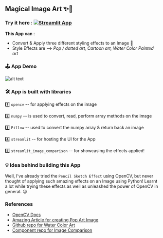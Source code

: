 ## Magical Image Art ✨🤯

### Try it here : [![Streamlit App](https://static.streamlit.io/badges/streamlit_badge_black_white.svg)](https://shruagarwal-magical-image-art.streamlitapp.com/)


**This App can** :
 - Convert & Apply three different styling effects to an Image 🌈
 - Style Effects are --> *Pop / dotted art, Cartoon art, Water Color Painted art*

### 🕹 App Demo
![alt text](https://github.com/ShruAgarwal/Magical_Image_Art/blob/main/demo.gif)
 
 ### 🛠 App is built with libraries 
 1️⃣ `opencv` -- for applying effects on the image
 
 2️⃣ `numpy`  -- is used to convert, read, perform array methods on the image 
 
 3️⃣ `Pillow` -- used to convert the numpy array & return back an image  
 
 4️⃣ `streamlit` -- for hosting the UI for the App
 
 5️⃣ `streamlit_image_comparison` -- for showcasing the effects applied!
 
 ### 💡 Idea behind building this App 
 Well, I've already tried the `Pencil Sketch Effect` using OpenCV, but never thought of applying such amazing effects on an Image using Python! 
 Learnt a lot while trying these effects as well as unleashed the power of OpenCV in general. 😉
 
### References
<!-- #-->
- [OpenCV Docs](https://docs.opencv.org/4.x/index.html)
- [Amazing Article for creating Pop Art Image](https://www.analytics-link.com/post/2019/07/11/creating-pop-art-using-opencv-and-python)
- [Github repo for Water Color Art](https://github.com/Aman-Preet-Singh-Gulati/photo2-watercolor-art)
- [Component repo for Image Comparison](https://github.com/fcakyon/streamlit-image-comparison)

